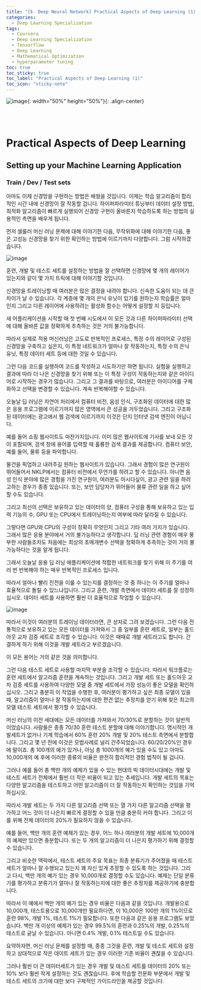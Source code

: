 ```yaml
---
title: "[Ⅱ. Deep Neural Network] Practical Aspects of Deep Learning (1)"
categories:
  - Deep Learning Specialization
tags:
  - Coursera
  - Deep Learning Specialization
  - Tensorflow
  - Deep Learning
  - Mathematical Optimization
  - hyperparameter tuning
toc: true
toc_sticky: true
toc_label: "Practical Aspects of Deep Learning (1)"
toc_icon: "sticky-note"
---
```


![image](https://user-images.githubusercontent.com/55765292/177095282-038ee3ed-f543-4793-9eff-f2d5ac239f36.png){: width="50%" height="50%"}{: .align-center}

<br><br>

# Practical Aspects of Deep Learning

## Setting up your Machine Learning Application

### Train / Dev / Test sets
아마도 이제 신경망을 구현하는 방법은 배웠을 것입니다. 이제는 학습 알고리즘이 합리적인 시간 내에 신경망이 잘 작동할 겁니다. 하이퍼파라미터 튜닝부터 데이터 설정 방법, 최적화 알고리즘이 빠르게 실행되어 신경망 구현이 올바른지 학습하도록 하는 방법의 실용적인 측면을 배우게 됩니다.

먼저 셀룰러 머신 러닝 문제에 대해 이야기한 다음, 무작위화에 대해 이야기한 다음, 좋은 고성능 신경망을 찾기 위한 확인하는 방법에 이르기까지 다양합니다. 그럼 시작하겠습니다.

![image](https://user-images.githubusercontent.com/55765292/177110689-cb6ea89c-50bd-431e-ad14-40d11aaaa2d0.png)

훈련, 개발 및 테스트 세트를 설정하는 방법을 잘 선택하면 신경망에 몇 개의 레이어가 있는지와 같이 몇 가지 트릭에 대해 이야기할 것입니다.

신경망을 트레이닝할 때 여러분은 많은 결정을 내려야 합니다. 신속한 도움이 되는 데 큰 차이가 날 수 있습니다. 각 계층에 몇 개의 은닉 유닛이 있기를 원하는지 학습률은 얼마인지 그리고 다른 레이어에 사용하려는 활성화 함수는 어떻게 설정할 지 등입니다.

새 어플리케이션을 시작할 때 첫 번째 시도에서 이 모든 것과 다른 하이퍼파라미터 선택에 대해 올바른 값을 정확하게 추측하는 것은 거의 불가능합니다.

따라서 실제로 적용 머신러닝은 고도로 반복적인 프로세스, 특정 수의 레이어로 구성된 신경망을 구축하고 싶은지, 이 특정 네트워크가 얼마나 잘 작동하는지, 특정 수의 은닉 유닛, 특정 데이터 세트 등에 대한 것일 수 있습니다.

그런 다음 코드를 실행하여 코드를 작성하고 시도하기만 하면 됩니다. 실험을 실행하고 결과에 따라 더 나은 신경망을 찾기 위해 또는 이 특정 구성이 작동하는지와 같은 아이디어로 시작하는 경우가 많습니다. 그리고 그 결과를 바탕으로, 여러분은 아이디어를 구체화하고 선택을 변경할 수 있습니다. 계속 반복해야할 수 있습니다.

오늘날 딥 러닝은 자연어 처리에서 컴퓨터 비전, 음성 인식, 구조화된 데이터에 대한 많은 응용 프로그램에 이르기까지 많은 영역에서 큰 성공을 거두었습니다. 그리고 구조화된 데이터에는 광고에서 웹 검색에 이르기까지 이것은 단지 인터넷 검색 엔진이 아닙니다.

예를 들어 쇼핑 웹사이트도 마찬가지입니다. 이미 많은 웹사이트에 기사를 보내 모든 것이 포함되며, 검색 창에 용어를 입력할 때 훌륭한 검색 결과를 제공합니다. 컴퓨터 보안, 예를 들어, 물류 등을 파악합니다.

물건을 픽업하고 내려주길 원하는 웹사이트가 있습니다. 그래서 경험이 많은 연구원이 뛰어들어서 NKLP에서는 컴퓨터 비전에서 무언가를 하려고 할 수 있습니다. 아니면 음성 인식 분야에 많은 경험을 가진 연구원이, 여러분도 아시다싶이, 광고 관련 일을 하려고하는 경우가 종종 있습니다. 또는, 보안 담당자가 뛰어들어 물류 관련 일을 하고 싶어할 수도 있습니다.

그리고 최선의 선택은 보유하고 있는 데이터의 양, 컴퓨터 구성을 통해 보유하고 있는 입력 기능의 수, GPU 또는 CPU에서 트레이닝하는지 여부에 따라 달라질 수 있습니다.

그렇다면 GPU와 CPU의 구성이 정확히 무엇인지 그리고 기타 여러 가지가 있습니다. 그래서 많은 응용 분야에서 거의 불가능하다고 생각합니다. 딥 러닝 관련 경험이 매우 풍부한 사람들조차도 처음에는 최상의 초매개변수 선택을 정확하게 추측하는 것이 거의 불가능하다는 것을 알게 됩니다.

그래서 오늘날 응용 딥 러닝 애플리케이션에 적합한 네트워크를 찾기 위해 이 주기를 여러 번 반복해야 하는 매우 반복적인 프로세스 입니다.

따라서 얼마나 빨리 진전을 이룰 수 있는지를 결정하는 것 중 하나는 이 주기를 얼마나 효율적으로 돌릴 수 있느냐입니다. 그리고 훈련, 개발 측면에서 데이터 세트를 잘 성정하십시오. 데이터 세트를 사용하면 훨씬 더 효율적으로 작업할 수 있습니다.

![image](https://user-images.githubusercontent.com/55765292/177110728-450c5c38-1536-4379-bfeb-8a3b6fdb964a.png)

따라서 이것이 여러분의 트레이닝 데이터라면, 큰 상자로 그려 보겠습니다. 그런 다음 전통적으로 보유하고 있는 모든 데이터를 가져와서  그 중 일부를 훈련 세트로, 일부는 홀드아웃 교차 검증 세트로 조각할 수 있습니다. 이것은 때때로 개발 세트라고도 합니다. 간결하게 하기 위해 이것을 개발 세트라고 부르겠습니다.

이 모든 용어는 거의 같은 것을 의미합니다.

그런 다음 테스트 세트로 사용할 마지막 부분을 조각할 수 있습니다. 따라서 워크플로는 훈련 세트에서 알고리즘 훈련을 계속하는 것입니다. 그리고 개발 세트 또는 홀드아웃 교차 검증 세트를 사용하여 다양한 모델 중 개발 세트에서 가장 성능이 좋은 모델을 확인하십시오. 그리고 충분히 이 작업을 수행한 후, 여러분이 평가하고 싶은 최종 모델이 있을 때, 알고리즘이 얼마나 잘 작동하는지에 대한 편견 없는 추정치를 얻기 위해 찾은 최고의 모델 테스트 세트에서 평가할 수 있습니다.

머신 러닝의 이전 세대에는 모든 데이터를 가져와서 70/30%로 분할하는 것이 일반적이었습니다. 사람들은 종종 70/30 훈련 테스트 분할에 대해 이야기합니다. 명시적인 개발세트가 없거나 기계 학습에서 60% 훈련 20% 개발 및 20% 테스트 측면에서 분할합니다. 그리고 몇 년 전에 이것은 모법사례로 널리 간주되었습니다. 60/20/20%인 경우에 말이죠. 총 100개의 예가 있거나, 아님 총 1000개의 예가 있을 수도 있고 아마도 10,000개의 예 후에 이러한 종류의 비율은 완전히 합리적인 경험 법칙이 될 겁니다.

그러나 예를 들어 총 백만 개의 예제가 있을 수 있는 현대의 빅 데이터시대에는 개발 및 테스트 세트가 전체에서 훨씬 더 작은 비율이 되고 있는 추세입니다. 개발 세트의 목표는 다양한 알고리즘을 테스트하고 어떤 알고리즘이 더 잘 작동하는지 확인하는 것임을 기억하십시오.

따라서 개발 세트는 두 가지 다른 알고리즘 선택 또는 열 가지 다른 알고리즘 선택을 평가하고 어느 것이 더 나은지 빠르게 결정할 수 있을 만큼 충분히 커야 합니다. 그리고 이를 위해 전체 데이터의 20%가 필요하지 않을 수 있습니다.

예를 들어, 백만 개의 훈련 예제가 있는 경우, 어느 하나 여러분의 개발 세트에 10,000개의 예제만 있으면 충분합니다. 또는 두 개의 알고리즘이 더 나은지 평가하기 위해 결정할 수 있습니다.

그리고 비슷한 맥락에서, 테스트 세트의 주요 목표는 최종 분류기가 주어졌을 때 테스트 세트가 얼마나 잘 수행되고 있는지 꽤 자신 있게 추정할 수 있도록 하는 것입니다. 그리고 다시, 백만 개의 예가 있는 경우 10,000개로 결정할 수도 있습니다. 예제는 단일 분류기를 평가하고 분류기가 얼마나 잘 작동하는지에 대한 좋은 추정치를 제공하기에 충분합니다.

따라서 이 예에서 백만 개의 예가 있는 경우 비율은 다음과 같을 것입니다. 개발용으로 10,000개, 테스트용으로 10,000개만 필요하다면, 이 10,000은 100만 개의 1%이므로 훈련 98%, 개발 1%, 테스트 1%가 필요합니다. 또한 다음과 같은 응용 프로그램도 보았습니다. 백만 개 이상의 예제가 있는 경우 99.5%의 훈련과 0.25%의 개발, 0.25%의 테스트로 긑날 수 있습니다. 아니면 0.4% 개발, 0.1% 테스트일 수도 있습니다.

요약하자면, 머신 러닝 문제를 설정할 때, 종종 그것을 훈련, 개발 및 테스트 세트와 설정하고 상대적으로 작은 데이트 세트가 있는 경우 이러한 기존 비율이 괜찮을 수 있습니다.

그러나 훨씬 더 큰 데이터세트가 있는 경우 개발 및 테스트 세트를 데이터의 20% 또는 10% 보다 훨씬 작게 설정하는 것도 괜찮습니다. 후에 학습할 전문화 부분에서 개발 및 테스트 세트의 크기에 대한 보다 구체적인 가이드라인을 제공할 것입니다.
